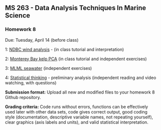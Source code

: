 ## MS 263  - Data Analysis Techniques In Marine Science
### Homework 8

Due: Tuesday, April 14 (before class)

1: [NDBC wind analysis](1-ndbc-wind.ipynb) - (in class tutorial and interpretation)

2: [Monterey Bay kelp PCA](2-monterey_bay_kelp.ipynb) (in class tutorial and independent exercises)

3: [MLML seawater](3-mlml_seawater.ipynb) (independent exercises)

4: [Statistical thinking](4-preliminary-data-analysis.ipynb) - preliminary analysis (independent reading and video watching, with questions)

__Submission format:__ Upload all new and modified files to your homework 8 Github repository.

__Grading criteria:__  Code runs without errors, functions can be effectively used later with other data sets, code gives correct output, good coding style (documentation, descriptive variable names, not repeating yourself), clear graphics (axis labels and units), and valid statistical interpretation.
